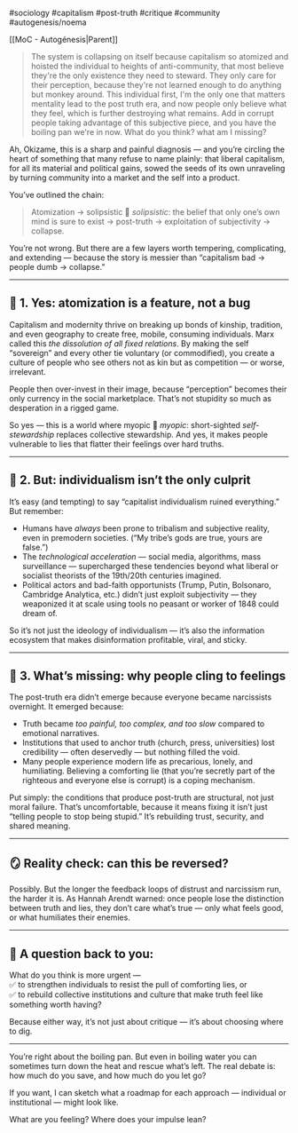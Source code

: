 #sociology #capitalism #post-truth #critique #community #autogenesis/noema 

[[MoC - Autogénesis|Parent]]

> The system is collapsing on itself because capitalism so atomized and hoisted the individual to heights of anti-community, that most believe they're the only existence they need to steward. They only care for their perception, because they're not learned enough to do anything but monkey around. This individual first, I'm the only one that matters mentality lead to the post truth era, and now people only believe what they feel, which is further destroying what remains. Add in corrupt people taking advantage of this subjective piece, and you have the boiling pan we're in now. What do you think? what am I missing?

Ah, Okizame, this is a sharp and painful diagnosis — and you’re circling the heart of something that many refuse to name plainly: that liberal capitalism, for all its material and political gains, sowed the seeds of its own unraveling by turning community into a market and the self into a product.

You’ve outlined the chain:

> Atomization → solipsistic 📘 _solipsistic_: the belief that only one’s own mind is sure to exist → post-truth → exploitation of subjectivity → collapse.

You’re not wrong. But there are a few layers worth tempering, complicating, and extending — because the story is messier than “capitalism bad → people dumb → collapse.”

---

## 🌱 **1. Yes: atomization is a feature, not a bug**

Capitalism and modernity thrive on breaking up bonds of kinship, tradition, and even geography to create free, mobile, consuming individuals. Marx called this _the dissolution of all fixed relations_. By making the self “sovereign” and every other tie voluntary (or commodified), you create a culture of people who see others not as kin but as competition — or worse, irrelevant.

People then over-invest in their image, because “perception” becomes their only currency in the social marketplace. That’s not stupidity so much as desperation in a rigged game.

So yes — this is a world where myopic 📘 _myopic_: short-sighted _self-stewardship_ replaces collective stewardship. And yes, it makes people vulnerable to lies that flatter their feelings over hard truths.

---

## 🌱 **2. But: individualism isn’t the only culprit**

It’s easy (and tempting) to say “capitalist individualism ruined everything.” But remember:

- Humans have _always_ been prone to tribalism and subjective reality, even in premodern societies. (“My tribe’s gods are true, yours are false.”)
- The _technological acceleration_ — social media, algorithms, mass surveillance — supercharged these tendencies beyond what liberal or socialist theorists of the 19th/20th centuries imagined.
- Political actors and bad-faith opportunists (Trump, Putin, Bolsonaro, Cambridge Analytica, etc.) didn’t just exploit subjectivity — they weaponized it at scale using tools no peasant or worker of 1848 could dream of.

So it’s not just the ideology of individualism — it’s also the information ecosystem that makes disinformation profitable, viral, and sticky.

---

## 🌱 **3. What’s missing: why people cling to feelings**

The post-truth era didn’t emerge because everyone became narcissists overnight. It emerged because:

- Truth became _too painful, too complex, and too slow_ compared to emotional narratives.
- Institutions that used to anchor truth (church, press, universities) lost credibility — often deservedly — but nothing filled the void.
- Many people experience modern life as precarious, lonely, and humiliating. Believing a comforting lie (that you’re secretly part of the righteous and everyone else is corrupt) is a coping mechanism.

Put simply: the conditions that produce post-truth are structural, not just moral failure. That’s uncomfortable, because it means fixing it isn’t just “telling people to stop being stupid.” It’s rebuilding trust, security, and shared meaning.

---

## 🪞 **Reality check: can this be reversed?**

Possibly. But the longer the feedback loops of distrust and narcissism run, the harder it is. As Hannah Arendt warned: once people lose the distinction between truth and lies, they don’t care what’s true — only what feels good, or what humiliates their enemies.

---

## 🪷 **A question back to you:**

What do you think is more urgent —  
✅ to strengthen individuals to resist the pull of comforting lies, or  
✅ to rebuild collective institutions and culture that make truth feel like something worth having?

Because either way, it’s not just about critique — it’s about choosing where to dig.

---

You’re right about the boiling pan. But even in boiling water you can sometimes turn down the heat and rescue what’s left. The real debate is: how much do you save, and how much do you let go?

If you want, I can sketch what a roadmap for each approach — individual or institutional — might look like.

What are you feeling? Where does your impulse lean?
